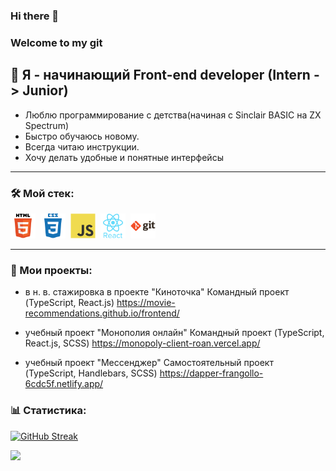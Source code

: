 ### Hi there 👋 
### Welcome to my git 
## &#128640; Я - начинающий Front-end developer (Intern -> Junior)

- Люблю программирование с детства(начиная с Sinclair BASIC на ZX Spectrum)
- Быстро обучаюсь новому.
- Всегда читаю инструкции.
- Хочу делать удобные и понятные интерфейсы

---
### &#128736; Мой стек:
<img src="https://github.com/devicons/devicon/blob/master/icons/html5/html5-original-wordmark.svg" title="HTML5" alt="HTML5" width="40" height="40"/>&nbsp;
<img src="https://github.com/devicons/devicon/blob/master/icons/css3/css3-plain-wordmark.svg" title="CSS3" alt="CSS3" width="40" height="40"/>&nbsp;
<img src="https://github.com/devicons/devicon/blob/master/icons/javascript/javascript-original.svg" title="JavaScript" alt="JavaScript" width="40" height="40"/>&nbsp;
<img src="https://github.com/devicons/devicon/blob/master/icons/react/react-original-wordmark.svg" title="React" alt="React" width="40" height="40"/>&nbsp;
<img src="https://github.com/devicons/devicon/blob/master/icons/git/git-original-wordmark.svg" title="Git" alt="Git" width="40" height="40"/>

---
### &#127919; Мои проекты:
- в н. в. cтажировка в проекте "Киноточка"
Командный проект (TypeScript, React.js)
https://movie-recommendations.github.io/frontend/

- учебный проект "Монополия онлайн"
Командный проект (TypeScript, React.js, SCSS)
https://monopoly-client-roan.vercel.app/

- учебный проект "Мессенджер"
Самостоятельный проект (TypeScript, Handlebars, SCSS)
https://dapper-frangollo-6cdc5f.netlify.app/

### 📊  Статистика:

[![GitHub Streak](http://github-readme-streak-stats.herokuapp.com?user=realdmitrii&theme=dark&background=000000)](https://git.io/streak-stats)

<div>
<a href="https://github-readme-stats.vercel.app/api/top-langs/?username=realdmitrii&layout=compact">
  <img align="left" height="130" src="https://github-readme-stats.vercel.app/api/top-langs/?username=realdmitrii&layout=compact" />
</a>
</div>
<!--
**realdmitrii/realdmitrii** is a ✨ _special_ ✨ repository because its `README.md` (this file) appears on your GitHub profile.

Here are some ideas to get you started:

- 🔭 I’m currently working on ...
- 🌱 I’m currently learning ...
- 👯 I’m looking to collaborate on ...
- 🤔 I’m looking for help with ...
- 💬 Ask me about ...
- 📫 How to reach me: ...
- 😄 Pronouns: ...
- ⚡ Fun fact: ...
-->
